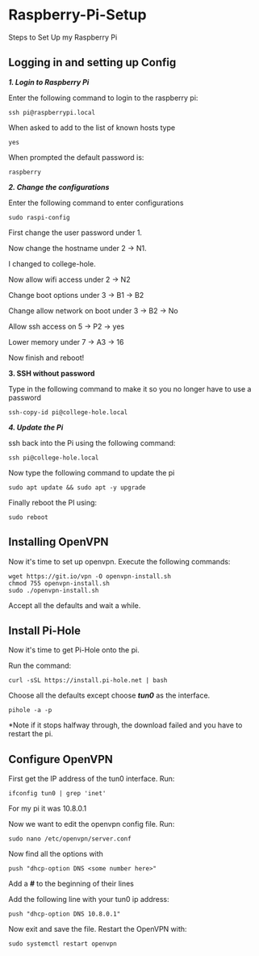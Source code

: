 # Raspberry-Pi-Setup
Steps to Set Up my Raspberry Pi

## Logging in and setting up Config

___1. Login to Raspberry Pi___

Enter the following command to login to the raspberry pi:

```
ssh pi@raspberrypi.local
```
When asked to add to the list of known hosts type

```
yes
```

When prompted the default password is:

```
raspberry
```

___2. Change the configurations___

Enter the following command to enter configurations

```
sudo raspi-config
```

First change the user password under 1.

Now change the hostname under 2 -> N1.

I changed to college-hole.

Now allow wifi access under 2 -> N2

Change boot options under 3 -> B1 -> B2

Change allow network on boot under 3 -> B2 -> No

Allow ssh access on 5 -> P2 -> yes

Lower memory under 7 -> A3 -> 16

Now finish and reboot!

__3. SSH without password__

Type in the following command to make it so you no longer have to use a password

```
ssh-copy-id pi@college-hole.local
```

___4. Update the Pi___

ssh back into the Pi using the following command:

```
ssh pi@college-hole.local
```

Now type the following command to update the pi

```
sudo apt update && sudo apt -y upgrade
```

Finally reboot the PI using:
```
sudo reboot
```

## Installing OpenVPN

Now it's time to set up openvpn. Execute the following commands:

```
wget https://git.io/vpn -O openvpn-install.sh
chmod 755 openvpn-install.sh
sudo ./openvpn-install.sh
```

Accept all the defaults and wait a while.

## Install Pi-Hole

Now it's time to get Pi-Hole onto the pi.

Run the command:
```
curl -sSL https://install.pi-hole.net | bash
```
Choose all the defaults except choose ___tun0___ as the interface.

```
pihole -a -p
```

*Note if it stops halfway through, the download failed and you have to restart the pi.

## Configure OpenVPN

First get the IP address of the tun0 interface. Run:

```
ifconfig tun0 | grep 'inet'
```

For my pi it was 10.8.0.1

Now we want to edit the openvpn config file. Run:

```
sudo nano /etc/openvpn/server.conf
```

Now find all the options with
```
push "dhcp-option DNS <some number here>"
```
Add a ___#___ to the beginning of their lines

Add the following line with your tun0 ip address:
```
push "dhcp-option DNS 10.8.0.1"
```

Now exit and save the file. Restart the OpenVPN with:
```
sudo systemctl restart openvpn
```


